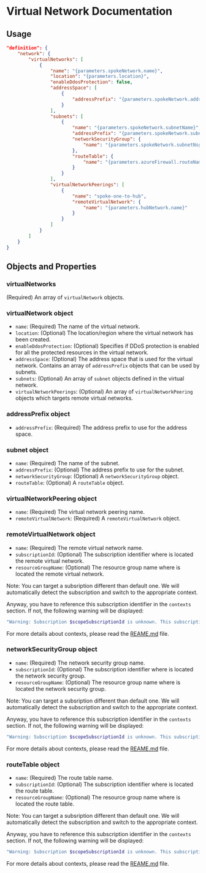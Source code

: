 # Virtual Network Documentation

## Usage

```json
"definition": {
    "network": {
        "virtualNetworks": [
            {
                "name": "{parameters.spokeNetwork.name}",
                "location": "{parameters.location}",
                "enableDdosProtection": false,
                "addressSpace": [
                    {
                        "addressPrefix": "{parameters.spokeNetwork.addressPrefix}"
                    }
                ],
                "subnets": [
                    {
                        "name": "{parameters.spokeNetwork.subnetName}",
                        "addressPrefix": "{parameters.spokeNetwork.subnetPrefix}",
                        "networkSecurityGroup": {
                            "name": "{parameters.spokeNetwork.subnetNsgName}"
                        },
                        "routeTable": {
                            "name": "{parameters.azureFirewall.routeName}"
                        }
                    }
                ],
                "virtualNetworkPeerings": [
                    {
                        "name": "spoke-one-to-hub",
                        "remoteVirtualNetwork": {
                            "name": "{parameters.hubNetwork.name}"
                        }
                    }
                ]
            }
        ]
    }
}
```

## Objects and Properties

### virtualNetworks

(Required) An array of `virtualNetwork` objects.

### virtualNetwork object

- `name`: (Required) The name of the virtual network.
- `location`: (Optional) The location/region where the virtual network has been created.
- `enableDdosProtection`: (Optional) Specifies if DDoS protection is enabled for all the protected resources in the virtual network.
- `addressSpace`: (Optional) The address space that is used for the virtual network. Contains an array of `addressPrefix` objects that can be used by subnets.
- `subnets`: (Optional) An array of `subnet` objects defined in the virtual network.
- `virtualNetworkPeerings`: (Optional) An array of `virtualNetworkPeering` objects which targets remote virtual networks.

### addressPrefix object

- `addressPrefix`: (Required) The address prefix to use for the address space.
  
### subnet object

- `name`: (Required) The name of the subnet.
- `addressPrefix`: (Optional) The address prefix to use for the subnet.
- `networkSecurityGroup`: (Optional) A `networkSecurityGroup` object.
- `routeTable`: (Optional) A `routeTable` object.
  
### virtualNetworkPeering object

- `name`: (Required) The virtual network peering name.
- `remoteVirtualNetwork`: (Required) A `remoteVirtualNetwork` object.

### remoteVirtualNetwork object

- `name`: (Required) The remote virtual network name.
- `subscriptionId`: (Optional) The subscription identifier where is located the remote virtual network.
- `resourceGroupName`: (Optional) The resource group name where is located the remote virtual network.

Note: You can target a subsription different than default one. We will automatically detect the subscription and switch to the appropriate context.

Anyway, you have to reference this subscription identifier in the `contexts` section. If not, the following warning will be displayed:

```powershell
"Warning: Subscription $scopeSubscriptionId is unknown. This subscription should be referenced in contexts."
```

For more details about contexts, please read the [REAME.md](../../../README.md) file.

### networkSecurityGroup object

- `name`: (Required) The network security group name.
- `subscriptionId`: (Optional) The subscription identifier where is located the network security group.
- `resourceGroupName`: (Optional) The resource group name where is located the network security group.

Note: You can target a subsription different than default one. We will automatically detect the subscription and switch to the appropriate context.

Anyway, you have to reference this subscription identifier in the `contexts` section. If not, the following warning will be displayed:

```powershell
"Warning: Subscription $scopeSubscriptionId is unknown. This subscription should be referenced in contexts."
```

For more details about contexts, please read the [REAME.md](../../../README.md) file.

### routeTable object

- `name`: (Required) The route table name.
- `subscriptionId`: (Optional) The subscription identifier where is located the route table.
- `resourceGroupName`: (Optional) The resource group name where is located the route table.

Note: You can target a subsription different than default one. We will automatically detect the subscription and switch to the appropriate context.

Anyway, you have to reference this subscription identifier in the `contexts` section. If not, the following warning will be displayed:

```powershell
"Warning: Subscription $scopeSubscriptionId is unknown. This subscription should be referenced in contexts."
```

For more details about contexts, please read the [REAME.md](../../../README.md) file.
